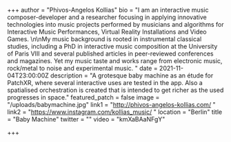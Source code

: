 +++
author = "Phivos-Angelos Kollias"
bio = "I am an interactive music composer-developer and a researcher focusing in applying innovative technologies into music projects performed by musicians and algorithms for Interactive Music Performances, Virtual Reality Installations and Video Games. \n\nMy music background is rooted in instrumental classical studies, including a PhD in interactive music composition at the University of Paris VIII and several published articles in peer-reviewed conferences and magazines. Yet my music taste and works range from electronic music, rock/metal to noise and experimental music. "
date = 2021-11-04T23:00:00Z
description = "A grotesque baby machine as an étude for PatchXR, where several interactive uses are tested in the app. Also a spatialised orchestration is created that is intended to get richer as the used progresses in space."
featured_patch = false
image = "/uploads/babymachine.jpg"
link1 = "http://phivos-angelos-kollias.com/ "
link2 = "https://www.instagram.com/kollias_music/ "
location = "Berlin"
title = "Baby Machine"
twitter = ""
video = "kmXaBAaNFgY"

+++

